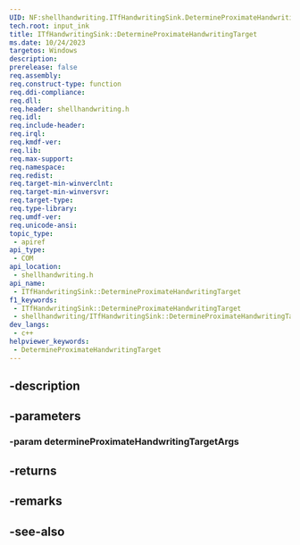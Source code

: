 ```yaml
---
UID: NF:shellhandwriting.ITfHandwritingSink.DetermineProximateHandwritingTarget
tech.root: input_ink
title: ITfHandwritingSink::DetermineProximateHandwritingTarget
ms.date: 10/24/2023
targetos: Windows
description: 
prerelease: false
req.assembly: 
req.construct-type: function
req.ddi-compliance: 
req.dll: 
req.header: shellhandwriting.h
req.idl: 
req.include-header: 
req.irql: 
req.kmdf-ver: 
req.lib: 
req.max-support: 
req.namespace: 
req.redist: 
req.target-min-winverclnt: 
req.target-min-winversvr: 
req.target-type: 
req.type-library: 
req.umdf-ver: 
req.unicode-ansi: 
topic_type:
 - apiref
api_type:
 - COM
api_location:
 - shellhandwriting.h
api_name:
 - ITfHandwritingSink::DetermineProximateHandwritingTarget
f1_keywords:
 - ITfHandwritingSink::DetermineProximateHandwritingTarget
 - shellhandwriting/ITfHandwritingSink::DetermineProximateHandwritingTarget
dev_langs:
 - c++
helpviewer_keywords:
 - DetermineProximateHandwritingTarget
---
```


## -description

## -parameters

### -param determineProximateHandwritingTargetArgs

## -returns

## -remarks

## -see-also

